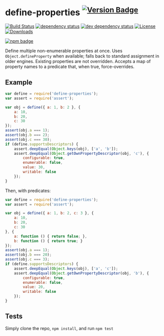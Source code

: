 # define-properties <sup>[![Version Badge][npm-version-svg]][package-url]</sup>

[![Build Status][travis-svg]][travis-url]
[![dependency status][deps-svg]][deps-url]
[![dev dependency status][dev-deps-svg]][dev-deps-url]
[![License][license-image]][license-url]
[![Downloads][downloads-image]][downloads-url]

[![npm badge][npm-badge-png]][package-url]

Define multiple non-enumerable properties at once. Uses `Object.defineProperty` when available; falls back to standard assignment in older engines.
Existing properties are not overridden. Accepts a map of property names to a predicate that, when true, force-overrides.

## Example

```js
var define = require('define-properties');
var assert = require('assert');

var obj = define({ a: 1, b: 2 }, {
	a: 10,
	b: 20,
	c: 30
});
assert(obj.a === 1);
assert(obj.b === 2);
assert(obj.c === 30);
if (define.supportsDescriptors) {
	assert.deepEqual(Object.keys(obj), ['a', 'b']);
	assert.deepEqual(Object.getOwnPropertyDescriptor(obj, 'c'), {
		configurable: true,
		enumerable: false,
		value: 30,
		writable: false
	});
}
```

Then, with predicates:
```js
var define = require('define-properties');
var assert = require('assert');

var obj = define({ a: 1, b: 2, c: 3 }, {
	a: 10,
	b: 20,
	c: 30
}, {
	a: function () { return false; },
	b: function () { return true; }
});
assert(obj.a === 1);
assert(obj.b === 20);
assert(obj.c === 3);
if (define.supportsDescriptors) {
	assert.deepEqual(Object.keys(obj), ['a', 'c']);
	assert.deepEqual(Object.getOwnPropertyDescriptor(obj, 'b'), {
		configurable: true,
		enumerable: false,
		value: 20,
		writable: false
	});
}
```

## Tests
Simply clone the repo, `npm install`, and run `npm test`

[package-url]: https://npmjs.org/package/define-properties
[npm-version-svg]: http://versionbadg.es/ljharb/define-properties.svg
[travis-svg]: https://travis-ci.org/ljharb/define-properties.svg
[travis-url]: https://travis-ci.org/ljharb/define-properties
[deps-svg]: https://david-dm.org/ljharb/define-properties.svg
[deps-url]: https://david-dm.org/ljharb/define-properties
[dev-deps-svg]: https://david-dm.org/ljharb/define-properties/dev-status.svg
[dev-deps-url]: https://david-dm.org/ljharb/define-properties#info=devDependencies
[npm-badge-png]: https://nodei.co/npm/define-properties.png?downloads=true&stars=true
[license-image]: http://img.shields.io/npm/l/define-properties.svg
[license-url]: LICENSE
[downloads-image]: http://img.shields.io/npm/dm/define-properties.svg
[downloads-url]: http://npm-stat.com/charts.html?package=define-properties

